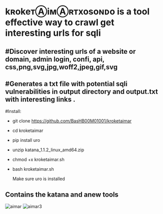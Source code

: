 # kʀokeᴛⒶiᴍⒶʀᴛxosoɴᴅo is a tool effective way to crawl get interesting urls for sqli

#Discover interesting urls of a website or domain, admin login, confi, api, css,png,svg,jpg,woff2,jpeg,gif,svg
----------------------------------------------------------------------------------------------------------------------
#Generates a txt file with potential sqli vulnerabilities in output directory and  output.txt with interesting links .
----------------------------------------------------------------------------------------------------------------------
#Install:

- git clone https://github.com/BasHB00M01001/kroketaimar

- cd kroketaimar

- pip install uro

- unzip katana_1.1.2_linux_amd64.zip

- chmod +x kroketaimar.sh

- bash kroketaimar.sh

  Make sure uro is installed

Contains the katana and anew tools
-----------------------------------------------------------------------------------------
![aimar](https://github.com/user-attachments/assets/4544655e-8dc1-4e40-8ad2-2a9a6f1578cc)
![aimar3](https://github.com/user-attachments/assets/9fdc9d5e-1c95-40ed-8c44-0eda74db87f0)


